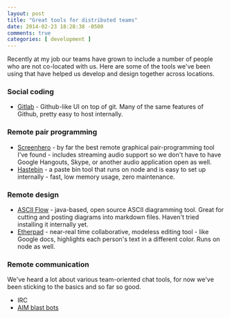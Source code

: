 ```yaml
---
layout: post
title: "Great tools for distributed teams"
date: 2014-02-23 18:28:38 -0500
comments: true
categories: [ development ]
---
```

Recently at my job our teams have grown to include a number of people
who are not co-located with us.  Here are some of the tools we've been
using that have helped us develop and design together across locations.

### Social coding

* [Gitlab](http://gitlab.org/) - Github-like UI on top of git.  Many of
  the same features of Github, pretty easy to host internally.

### Remote pair programming

* [Screenhero](http://www.screenhero.com) - by far the best remote
graphical pair-programming tool I've found - includes streaming audio
support so we don't have to have Google Hangouts, Skype, or another
audio application open as well.
* [Hastebin](https://github.com/seejohnrun/haste-server) - a paste bin
  tool that runs on node and is easy to set up internally - fast, low
  memory usage, zero maintenance.

### Remote design 

* [ASCII Flow](http://www.asciiflow.com/) - java-based, open source
  ASCII diagramming tool.  Great for cutting and posting diagrams into
  markdown files.  Haven't tried installing it internally yet.
* [Etherpad](http://etherpad.org/) - near-real time collaborative,
  modeless editing tool - like Google docs, highlights each person's
  text in a different color.  Runs on node as well.

### Remote communication

We've heard a lot about various team-oriented chat tools, for now we've
been sticking to the basics and so far so good.

* IRC
* [AIM blast bots](http://blast.aim.com/)
